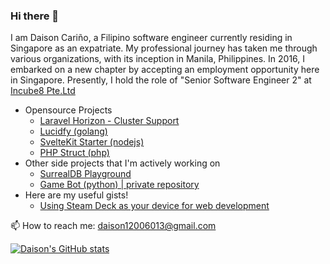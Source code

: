 ### Hi there 👋

I am Daison Cariño, a Filipino software engineer currently residing in Singapore as an expatriate. My professional journey has taken me through various organizations, with its inception in Manila, Philippines. In 2016, I embarked on a new chapter by accepting an employment opportunity here in Singapore. Presently, I hold the role of "Senior Software Engineer 2" at [Incube8 Pte.Ltd](https://incube8.sg/team/)

- Opensource Projects
  - [Laravel Horizon - Cluster Support](https://github.com/daison12006013/laravel-horizon-cluster)
  - [Lucidfy (golang)](https://github.com/lucidfy/lucid)
  - [SvelteKit Starter (nodejs)](https://github.com/daison12006013/sveltekit-starter)
  - [PHP Struct (php)](https://github.com/daison12006013/php-struct)
- Other side projects that I'm actively working on
  - [SurrealDB Playground](https://surrealdb.daisoncarino.com)
  - [Game Bot (python) | private repository](https://github.com/daison12006013/pybot-rox)
- Here are my useful gists!
  - [Using Steam Deck as your device for web development](https://gist.github.com/daison12006013/c192e5c017262c90513dffcdd16339c4) 


📫 How to reach me: daison12006013@gmail.com

[![Daison's GitHub stats](https://github-readme-stats.vercel.app/api?username=daison12006013&show_icons=true)](https://github.com/daison12006013)
